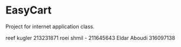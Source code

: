 # EasyCart
Project for internet application class.

reef kugler 213231871
roei shmil - 211645643
Eldar Aboudi 316097138
